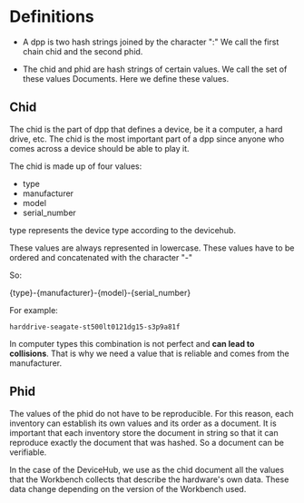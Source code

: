 # Definitions
* A dpp is two hash strings joined by the character ":"
  We call the first chain chid and the second phid.

* The chid and phid are hash strings of certain values.
  We call the set of these values Documents.
  Here we define these values.
  
## Chid
The chid is the part of dpp that defines a device, be it a computer,
a hard drive, etc. The chid is the most important part of a dpp since
anyone who comes across a device should be able to play it.

The chid is made up of four values:
   * type
   * manufacturer
   * model
   * serial_number

type represents the device type according to the devicehub.

These values are always represented in lowercase.
These values have to be ordered and concatenated with the character "-"

So:

   {type}-{manufacturer}-{model}-{serial_number}

For example:
```
harddrive-seagate-st500lt0121dg15-s3p9a81f

```

In computer types this combination is not perfect and **can lead to collisions**.
That is why we need a value that is reliable and comes from the manufacturer.

## Phid
The values of the phid do not have to be reproducible. For this reason, each inventory can establish its own values and its order as a document.
It is important that each inventory store the document in string so that it can reproduce exactly the document that was hashed. So a document can be verifiable.

In the case of the DeviceHub, we use as the chid document all the values that the Workbench collects that describe the hardware's own data.
These data change depending on the version of the Workbench used.
